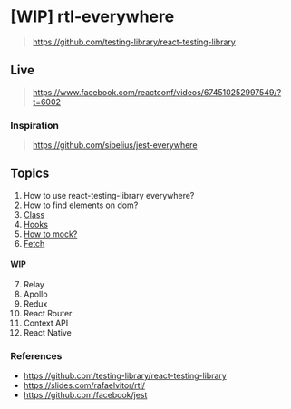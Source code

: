 # [WIP] rtl-everywhere

> https://github.com/testing-library/react-testing-library

## Live
> https://www.facebook.com/reactconf/videos/674510252997549/?t=6002

### Inspiration

> https://github.com/sibelius/jest-everywhere

## Topics

1. How to use react-testing-library everywhere?
2. How to find elements on dom?
3. [Class](https://github.com/jgcmarins/rtl-everywhere/blob/master/examples/src/components/class/__tests__/Class.test.tsx)
4. [Hooks](https://github.com/jgcmarins/rtl-everywhere/blob/master/examples/src/components/hooks/__tests__/Hooks.test.tsx)
5. [How to mock?](https://github.com/jgcmarins/rtl-everywhere/blob/master/examples/src/components/fetch/__tests__/Fetch.test.tsx#L8-L18)
6. [Fetch](https://github.com/jgcmarins/rtl-everywhere/blob/master/examples/src/components/fetch/__tests__/Fetch.test.tsx)

#### WIP
7. Relay
8. Apollo
9. Redux
10. React Router
11. Context API
12. React Native

### References

- https://github.com/testing-library/react-testing-library
- https://slides.com/rafaelvitor/rtl/
- https://github.com/facebook/jest

